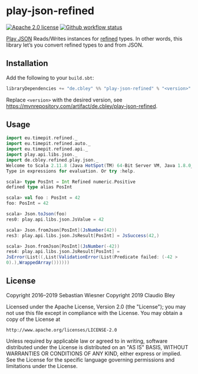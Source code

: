 # play-json-refined

[![Apache 2.0 license](https://img.shields.io/github/license/avdv/play-json-refined)](http://www.apache.org/licenses/LICENSE-2.0)
[![Github workflow status](https://github.com/avdv/play-json-refined/actions/workflows/test.yml/badge.svg?branch=main)](https://github.com/avdv/play-json-refined/actions/workflows/test.yml?query=branch%3Amain)

[Play JSON][] Reads/Writes instances for [refined][] types. 
In other words, this library let’s you convert refined types to and from JSON.

[Play JSON]: https://www.playframework.com/documentation/2.8.x/ScalaJson
[refined]: https://github.com/fthomas/refined

## Installation

Add the following to your `build.sbt`:

```scala
libraryDependencies += "de.cbley" %% "play-json-refined" % "<version>"
```

Replace `<version>` with the desired version, see https://mvnrepository.com/artifact/de.cbley/play-json-refined.

## Usage

``` scala
import eu.timepit.refined._
import eu.timepit.refined.auto._
import eu.timepit.refined.api._
import play.api.libs.json._
import de.cbley.refined.play.json._
Welcome to Scala 2.11.8 (Java HotSpot(TM) 64-Bit Server VM, Java 1.8.0_65).
Type in expressions for evaluation. Or try :help.

scala> type PosInt = Int Refined numeric.Positive
defined type alias PosInt

scala> val foo : PosInt = 42
foo: PosInt = 42

scala> Json.toJson(foo)
res0: play.api.libs.json.JsValue = 42

scala> Json.fromJson[PosInt](JsNumber(42))
res3: play.api.libs.json.JsResult[PosInt] = JsSuccess(42,)

scala> Json.fromJson[PosInt](JsNumber(-42))
res4: play.api.libs.json.JsResult[PosInt] =
JsError(List((,List(ValidationError(List(Predicate failed: (-42 >
0).),WrappedArray())))))
```

## License

Copyright 2016–2019 Sebastian Wiesner
Copyright 2019 Claudio Bley

Licensed under the Apache License, Version 2.0 (the "License"); you may not use
this file except in compliance with the License.  You may obtain a copy of the
License at

    http://www.apache.org/licenses/LICENSE-2.0

Unless required by applicable law or agreed to in writing, software distributed
under the License is distributed on an "AS IS" BASIS, WITHOUT WARRANTIES OR
CONDITIONS OF ANY KIND, either express or implied.  See the License for the
specific language governing permissions and limitations under the License.
